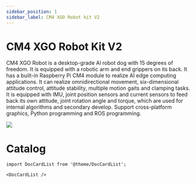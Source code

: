 ```yaml
---
sidebar_position: 1
sidebar_label: CM4 XGO Robot kit V2
---
```


# CM4 XGO Robot Kit V2

CM4 XGO Robot is a desktop-grade Al robot dog with 15 degrees of freedom. It is equipped with a robotic arm and end grippers on its back. It has a built-in Raspberry Pi CM4 module to realize AI edge computing applications. It can realize omnidirectional movement, six-dimensional attitude control, attitude stability, multiple motion gaits and clamping tasks. It is equipped with IMU, joint position sensors and current sensors to feed back its own attitude, joint rotation angle and torque, which are used for internal algorithms and secondary develop. Support cross-platform graphics, Python programming and ROS programming.


![](https://wiki-media-ef.oss-cn-hongkong.aliyuncs.com//images/cm4-xgo-index.png)


# Catalog

```mdx-code-block
import DocCardList from '@theme/DocCardList';

<DocCardList />
```
